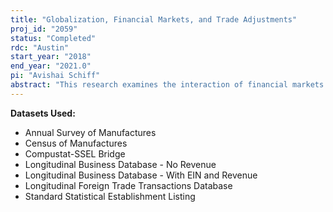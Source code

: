 ```yaml
---
title: "Globalization, Financial Markets, and Trade Adjustments"
proj_id: "2059"
status: "Completed"
rdc: "Austin"
start_year: "2018"
end_year: "2021.0"
pi: "Avishai Schiff"
abstract: "This research examines the interaction of financial markets and trade shocks on the domestic manufacturing sector. The analysis combines data on exposure to foreign trade with restricted-use microdata on employment (from the Longitudinal Business Database and Business Register), manufacturing activity (from the Census of Manufactures and Annual Survey of Manufactures), on imports and exports (from the Longitudinal Firm Trade Transaction Database), and with publicly available data on firm financials. The goal of the research is to measure the extent to which financial frictions affect adjustment to trade at public and private firms. The relevant margins of adjustment include employment, firm entry and exit, factor adjustments, and entry into import and export markets. In addition, this research also examines how increased trade exposure affects industry merger and consolidation patterns."
---
```


**Datasets Used:**

  - Annual Survey of Manufactures 
  - Census of Manufactures 
  - Compustat-SSEL Bridge 
  - Longitudinal Business Database - No Revenue 
  - Longitudinal Business Database - With EIN and Revenue 
  - Longitudinal Foreign Trade Transactions Database 
  - Standard Statistical Establishment Listing 

